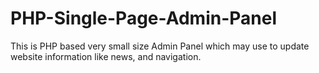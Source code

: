 # PHP-Single-Page-Admin-Panel
This is PHP based very small size Admin Panel which may use to update website information like news, and navigation. 

